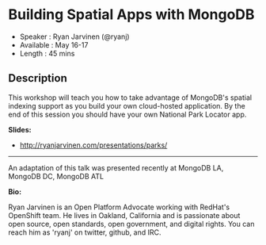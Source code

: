 Building Spatial Apps with MongoDB
========================

* Speaker   : Ryan Jarvinen (@ryanj)
* Available : May 16-17
* Length    : 45 mins

Description
-----------
This workshop will teach you how to take advantage of MongoDB's spatial indexing support as you build your own cloud-hosted application.  By the end of this session you should have your own National Park Locator app.

**Slides:**

 * http://ryanjarvinen.com/presentations/parks/

---------------
An adaptation of this talk was presented recently at MongoDB LA, MongoDB DC, MongoDB ATL

**Bio:**

Ryan Jarvinen is an Open Platform Advocate working with RedHat's OpenShift team. He lives in Oakland, California and is passionate about open source, open standards, open government, and digital rights. You can reach him as 'ryanj' on twitter, github, and IRC.
